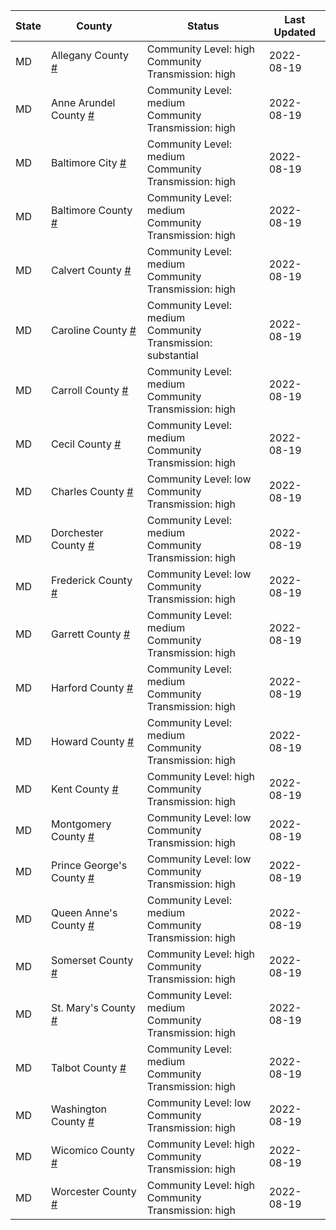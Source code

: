 State | County | Status | Last Updated
--- | --- | --- | --- 
MD | Allegany County <a href="#allegany_county">#</a> | <a name="allegany_county"></a>Community Level: high<br/>Community Transmission: high | 2022-08-19
MD | Anne Arundel County <a href="#anne_arundel_county">#</a> | <a name="anne_arundel_county"></a>Community Level: medium<br/>Community Transmission: high | 2022-08-19
MD | Baltimore City <a href="#baltimore_city">#</a> | <a name="baltimore_city"></a>Community Level: medium<br/>Community Transmission: high | 2022-08-19
MD | Baltimore County <a href="#baltimore_county">#</a> | <a name="baltimore_county"></a>Community Level: medium<br/>Community Transmission: high | 2022-08-19
MD | Calvert County <a href="#calvert_county">#</a> | <a name="calvert_county"></a>Community Level: medium<br/>Community Transmission: high | 2022-08-19
MD | Caroline County <a href="#caroline_county">#</a> | <a name="caroline_county"></a>Community Level: medium<br/>Community Transmission: substantial | 2022-08-19
MD | Carroll County <a href="#carroll_county">#</a> | <a name="carroll_county"></a>Community Level: medium<br/>Community Transmission: high | 2022-08-19
MD | Cecil County <a href="#cecil_county">#</a> | <a name="cecil_county"></a>Community Level: medium<br/>Community Transmission: high | 2022-08-19
MD | Charles County <a href="#charles_county">#</a> | <a name="charles_county"></a>Community Level: low<br/>Community Transmission: high | 2022-08-19
MD | Dorchester County <a href="#dorchester_county">#</a> | <a name="dorchester_county"></a>Community Level: medium<br/>Community Transmission: high | 2022-08-19
MD | Frederick County <a href="#frederick_county">#</a> | <a name="frederick_county"></a>Community Level: low<br/>Community Transmission: high | 2022-08-19
MD | Garrett County <a href="#garrett_county">#</a> | <a name="garrett_county"></a>Community Level: medium<br/>Community Transmission: high | 2022-08-19
MD | Harford County <a href="#harford_county">#</a> | <a name="harford_county"></a>Community Level: medium<br/>Community Transmission: high | 2022-08-19
MD | Howard County <a href="#howard_county">#</a> | <a name="howard_county"></a>Community Level: medium<br/>Community Transmission: high | 2022-08-19
MD | Kent County <a href="#kent_county">#</a> | <a name="kent_county"></a>Community Level: high<br/>Community Transmission: high | 2022-08-19
MD | Montgomery County <a href="#montgomery_county">#</a> | <a name="montgomery_county"></a>Community Level: low<br/>Community Transmission: high | 2022-08-19
MD | Prince George's County <a href="#prince_george's_county">#</a> | <a name="prince_george's_county"></a>Community Level: low<br/>Community Transmission: high | 2022-08-19
MD | Queen Anne's County <a href="#queen_anne's_county">#</a> | <a name="queen_anne's_county"></a>Community Level: medium<br/>Community Transmission: high | 2022-08-19
MD | Somerset County <a href="#somerset_county">#</a> | <a name="somerset_county"></a>Community Level: high<br/>Community Transmission: high | 2022-08-19
MD | St. Mary's County <a href="#st._mary's_county">#</a> | <a name="st._mary's_county"></a>Community Level: medium<br/>Community Transmission: high | 2022-08-19
MD | Talbot County <a href="#talbot_county">#</a> | <a name="talbot_county"></a>Community Level: medium<br/>Community Transmission: high | 2022-08-19
MD | Washington County <a href="#washington_county">#</a> | <a name="washington_county"></a>Community Level: low<br/>Community Transmission: high | 2022-08-19
MD | Wicomico County <a href="#wicomico_county">#</a> | <a name="wicomico_county"></a>Community Level: high<br/>Community Transmission: high | 2022-08-19
MD | Worcester County <a href="#worcester_county">#</a> | <a name="worcester_county"></a>Community Level: high<br/>Community Transmission: high | 2022-08-19
